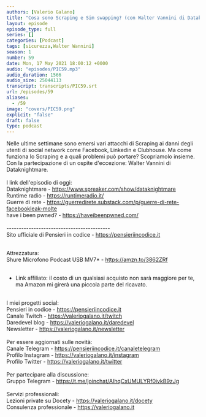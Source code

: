 ```yaml
---
authors: [Valerio Galano]
title: "Cosa sono Scraping e Sim swapping? (con Walter Vannini di Dataknightmare)"
layout: episode
episode_type: full
series: []
categories: [Podcast]
tags: [sicurezza,Walter Wannini]
season: 1
number: 59
date: Mon, 17 May 2021 18:00:12 +0000
audio: "episodes/PIC59.mp3"
audio_duration: 1566
audio_size: 25044113
transcript: transcripts/PIC59.srt
url: /episodes/59
aliases: 
  - /59
image: "covers/PIC59.png"
explicit: "false"
draft: false
type: podcast
---
```

Nelle ultime settimane sono emersi vari attacchi di Scraping ai danni degli utenti di social network come Facebook, Linkedin e Clubhouse. Ma come funziona lo Scraping e a quali problemi può portare? Scopriamolo insieme. Con la partecipazione di un ospite d'eccezione: Walter Vannini di Dataknightmare.<br />
<br />
I link dell'episodio di oggi: <br />
Dataknightmare - <a href="https://www.spreaker.com/show/dataknightmare" rel="noopener">https://www.spreaker.com/show/dataknightmare</a> <br />
Runtime radio - <a href="https://runtimeradio.it/" rel="noopener">https://runtimeradio.it/</a> <br />
Guerre di rete - <a href="https://guerredirete.substack.com/p/guerre-di-rete-facebookleak-molte" rel="noopener">https://guerredirete.substack.com/p/guerre-di-rete-facebookleak-molte</a> <br />
have i been pwned? - <a href="https://haveibeenpwned.com/" rel="noopener">https://haveibeenpwned.com/</a> <br />
<br />
------------------------------------------<br />
Sito ufficiale di Pensieri in codice - <a href="https://pensieriincodice.it" rel="noopener">https://pensieriincodice.it</a> <br />
<br />




Attrezzatura:<br />
Shure Microfono Podcast USB MV7* - <a href="https://amzn.to/3862ZRf" rel="noopener">https://amzn.to/3862ZRf</a>  <br />
<br />
* Link affiliato: il costo di un qualsiasi acquisto non sarà maggiore per te, ma Amazon mi girerà una piccola parte del ricavato. <br />
<br />
I miei progetti social:<br />
Pensieri in codice - <a href="https://pensieriincodice.it" rel="noopener">https://pensieriincodice.it</a> <br />
Canale Twitch - <a href="https://valeriogalano.it/twitch" rel="noopener">https://valeriogalano.it/twitch</a> <br />
Daredevel blog - <a href="https://valeriogalano.it/daredevel" rel="noopener">https://valeriogalano.it/daredevel</a> <br />
Newsletter - <a href="https://valeriogalano.it/newsletter" rel="noopener">https://valeriogalano.it/newsletter</a> <br />
<br />
Per essere aggiornati sulle novità:<br />
Canale Telegram - <a href="https://pensieriincodice.it/canaletelegram" rel="noopener">https://pensieriincodice.it/canaletelegram</a> <br />
Profilo Instagram - <a href="https://valeriogalano.it/instagram" rel="noopener">https://valeriogalano.it/instagram</a> <br />
Profilo Twitter - <a href="https://valeriogalano.it/twitter" rel="noopener">https://valeriogalano.it/twitter</a> <br />
<br />
Per partecipare alla discussione:<br />
Gruppo Telegram - <a href="https://t.me/joinchat/AIhqCxUMULYRf0ivkB9zJg" rel="noopener">https://t.me/joinchat/AIhqCxUMULYRf0ivkB9zJg</a> <br />
<br />
Servizi professionali:<br />
Lezioni private su Docety - <a href="https://valeriogalano.it/docety" rel="noopener">https://valeriogalano.it/docety</a> <br />
Consulenza professionale - <a href="https://valeriogalano.it" rel="noopener">https://valeriogalano.it</a> <br />
<br />






